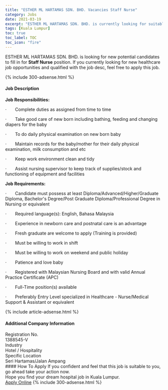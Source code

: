 ```yaml
---
title: "ESTHER ML HARTAMAS SDN. BHD. Vacancies Staff Nurse" 
category: Jobs 
date: 2021-03-19 
excerpt: "ESTHER ML HARTAMAS SDN. BHD. is currently looking for suitable person to fill in the Staff Nurse which positioned at Kuala Lumpur" 
tags: [Kuala Lumpur] 
toc: true 
toc_label: TOC 
toc_icon: "fire" 
--- 
```


<p>ESTHER ML HARTAMAS SDN. BHD. is looking for new potential candidates to fill in for <b>Staff Nurse</b> position. If you currently looking for new healthcare job opportunities and qualified with the job desc, feel free to apply this job.
</p>{% include 300-adsense.html %} 
<div><div><h4>Job Description</h4></div><div><div><span><div><p><strong>Job Responsibilities:</strong></p><p>&#183;&#160;&#160;&#160;&#160;&#160;&#160;&#160;Complete duties as assigned from time to time</p><p>&#183;&#160;&#160;&#160;&#160;&#160;&#160;&#160;Take good care of new born including bathing, feeding and changing diapers for the baby</p><p>&#183;&#160;&#160;&#160;&#160;&#160;&#160;&#160;To do daily physical examination on new born baby</p><p>&#183;&#160;&#160;&#160;&#160;&#160;&#160;&#160;Maintain records for the baby/mother for their daily physical examination, milk consumption and etc</p><p>&#183;&#160;&#160;&#160;&#160;&#160;&#160;&#160;Keep work environment clean and tidy</p><p>&#183;&#160;&#160;&#160;&#160;&#160;&#160;&#160;Assist nursing supervisor to keep track of supplies/stock and functioning of equipment and facilities</p><p><strong>Job Requirements:</strong></p><p>&#183;&#160;&#160;&#160;&#160;&#160;&#160;&#160;Candidate must possess at least Diploma/Advanced/Higher/Graduate Diploma, Bachelor's Degree/Post Graduate Diploma/Professional Degree in Nursing or equivalent</p><p>&#183;&#160;&#160;&#160;&#160;&#160;&#160;&#160;Required language(s): English, Bahasa Malaysia</p><p>&#183;&#160;&#160;&#160;&#160;&#160;&#160;&#160;Experience in newborn care and postnatal care is an advantage</p><p>&#183;&#160;&#160;&#160;&#160;&#160;&#160;&#160;Fresh graduate are welcome to apply (Training is provided)</p><p>&#183;&#160;&#160;&#160;&#160;&#160;&#160;&#160;Must be willing to work in shift</p><p>&#183;&#160;&#160;&#160;&#160;&#160;&#160;&#160;Must be willing to work on weekend and public holiday</p><p>&#183;&#160;&#160;&#160;&#160;&#160;&#160;&#160;Patience and love baby</p><p>&#183;&#160;&#160;&#160;&#160;&#160;&#160;&#160;Registered with Malaysian Nursing Board and with valid Annual Practice Certificate (APC)</p><p>&#183;&#160;&#160;&#160;&#160;&#160;&#160;&#160;Full-Time position(s) available</p><p>&#183;&#160;&#160;&#160;&#160;&#160;&#160;&#160;Preferably Entry Level specialized in Healthcare - Nurse/Medical Support &amp; Assistant or equivalent</p></div></span></div></div></div> 
{% include article-adsense.html %} 
<div><div><h4>Additional Company Information</h4></div><div><div><div><div><div><div><div><span>Registration No.</span></div><div><span>1388545-V</span></div></div></div></div><div><div><div><div><span>Industry</span></div><div><span>Hotel / Hospitality</span></div></div></div></div><div><div><div><div><span>Specific Location</span></div><div><span>Seri Hartamas/Jalan Ampang</span></div></div></div></div></div></div></div></div> 
#### How To Apply 
If you confident and feel that this job is suitable to you, go ahead take your action now. <br/> 
Hope you find your dream hospital job in Kuala Lumpur. <br/> 
<a href="https://www.jobstreet.com.my/en/job/staff-nurse-4510248?jobId=jobstreet-my-job-4510248" class="btn btn--warning" target="_blank" rel="nofollow noopenner">Apply Online</a> 
{% include 300-adsense.html %} 